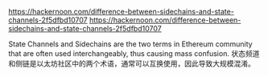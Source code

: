
https://hackernoon.com/difference-between-sidechains-and-state-channels-2f5dfbd10707
https://hackernoon.com/difference-between-sidechains-and-state-channels-2f5dfbd10707

State Channels and Sidechains are the two terms in Ethereum community that are often used interchangeably, thus causing mass confusion.
状态频道和侧链是以太坊社区中的两个术语，通常可以互换使用，因此导致大规模混淆。
